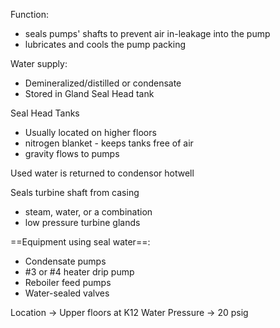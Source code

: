 Function:
-	seals pumps' shafts to prevent air in-leakage into the pump
-	lubricates and cools the pump packing

Water supply:
-	Demineralized/distilled or condensate
-	Stored in Gland Seal Head tank

Seal Head Tanks
-	Usually located on higher floors
-	nitrogen blanket - keeps tanks free of air
-	gravity flows to pumps

Used water is returned to condensor hotwell

Seals turbine shaft from casing
-	steam, water, or a combination
-	low pressure turbine glands

==Equipment using seal water==:
-	Condensate pumps
-	#3 or #4 heater drip pump
-	Reboiler feed pumps
-	Water-sealed valves

Location -> Upper floors at K12
Water Pressure -> 20 psig